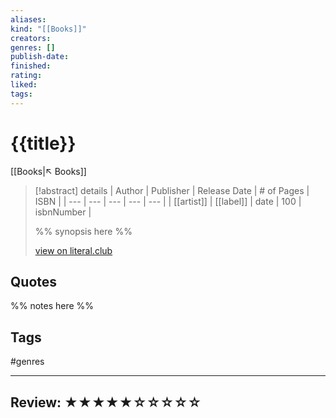```yaml
---
aliases:
kind: "[[Books]]"
creators:
genres: []
publish-date:
finished:
rating:
liked:
tags:
---
```

# {{title}}
[[Books|↖ Books]]

> [!abstract] details
> | Author | Publisher | Release Date | # of Pages | ISBN |
> | --- | --- | --- | --- | --- |
> | [[artist]] | [[label]] | date | 100 | isbnNumber |
>
> %% synopsis here %%
>
> [view on literal.club](https://)

## Quotes


%% notes here %%

## Tags
#genres

---

## Review: ★★★★★☆☆☆☆☆
